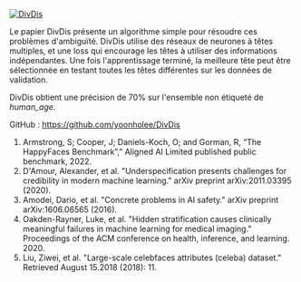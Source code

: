 [![DivDis](https://github.com/EffiSciencesResearch/challenge_data_ens_2023/blob/main/assets/DivDis.png?raw=true)](https://github.com/yoonholee/DivDis)

Le papier DivDis présente un algorithme simple pour résoudre ces problèmes d'ambiguïté. DivDis utilise des réseaux de neurones à têtes multiples, et une loss qui encourage les têtes à utiliser des informations indépendantes. Une fois l'apprentissage terminé, la meilleure tête peut être sélectionnée en testant toutes les têtes différentes sur les données de validation.

DivDis obtient une précision de 70% sur l'ensemble non étiqueté de *human_age*.

GitHub : https://github.com/yoonholee/DivDis


1. Armstrong, S; Cooper, J; Daniels-Koch, O; and Gorman, R, “The HappyFaces Benchmark”,” Aligned AI Limited published public benchmark, 2022.
2. D'Amour, Alexander, et al. "Underspecification presents challenges for credibility in modern machine learning." arXiv preprint arXiv:2011.03395 (2020).
3. Amodei, Dario, et al. "Concrete problems in AI safety." arXiv preprint arXiv:1606.06565 (2016).
4. Oakden-Rayner, Luke, et al. "Hidden stratification causes clinically meaningful failures in machine learning for medical imaging." Proceedings of the ACM conference on health, inference, and learning. 2020.
5. Liu, Ziwei, et al. "Large-scale celebfaces attributes (celeba) dataset." Retrieved August 15.2018 (2018): 11.
